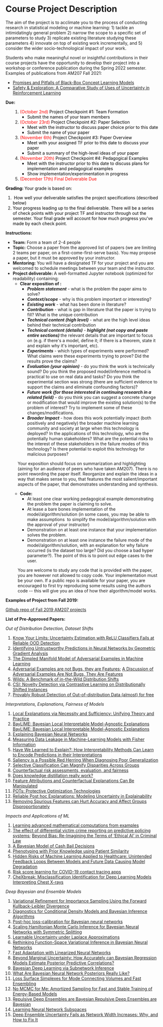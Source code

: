 # Course Project Description

<p>The aim of the project is to acclimate you to the process of conducting research in statistical modeling or machine learning: 1) tackle an intimidatingly general problem 2) narrow the scope to a specific set of parameters to study 3) replicate existing literature studying these parameters 4) innovate on top of existing work incrementally, and 5) consider the wider socio-technological impact of your work.</p>
<p>Students who make meaningful novel or insightful contributions in their course projects have the opportunity to develop their project into a workshop or conference publication during the&nbsp;Spring 2022 semester. Examples of publications from AM207 Fall 2021:</p>
<ul>
    <li><a class="inline_disabled" href="https://arxiv.org/abs/2106.13314" target="_blank" rel="noopener">Promises and Pitfalls of Black-Box Concept Learning Models</a></li>
    <li><a class="inline_disabled" href="http://www.gatsby.ucl.ac.uk/~balaji/udl2021/accepted-papers/UDL2021-paper-030.pdf" target="_blank" rel="noopener">Safety &amp; Exploration: A Comparative Study of Uses of Uncertainty in Reinforcement Learning</a></li>
</ul>
<p><strong>Due:</strong></p>
<ol>
    <li style="list-style-type: none;">
        <ol>
            <li><span style="color: #000000;"><span style="color: #ff0000;">(October 2nd)</span> Project Checkpoint #1: Team Formation</span>
                <ul>
                    <li><span style="color: #000000;">Submit the names of your team members</span></li>
                </ul>
            </li>
            <li><span style="color: #000000;"><span style="color: #ff0000;">(October 23rd)</span> Project Checkpoint #2: Paper Selection</span>
                <ul>
                    <li><span style="color: #000000;">Meet with the instructor to discuss paper choice prior to this date</span></li>
                    <li><span style="color: #000000;">Submit the name of your paper</span></li>
                </ul>
            </li>
            <li><span style="color: #000000;"><span style="color: #ff0000;">(November 6th)</span> Project Checkpoint #3: Paper Overview</span>
                <ul>
                    <li><span style="color: #000000;">Meet with your assigned TF prior to this date to discuss your paper</span></li>
                    <li><span style="color: #000000;">Submit a summary of the high-level ideas of your paper&nbsp;</span></li>
                </ul>
            </li>
            <li><span style="color: #000000;"><span style="color: #ff0000;">(November 20th)</span> Project Checkpoint #4: Pedagogical Examples</span>
                <ul>
                    <li><span style="color: #000000;">Meet with the instructor prior to this date to discuss plans for implementation and pedagogical examples</span></li>
                    <li><span style="color: #000000;">Show implementation/experimentation in progress</span></li>
                </ul>
            </li>
            <li><span style="color: #000000;"><span style="color: #ff0000;">(December 17th) Final Deliverable Due</span></span></li>
        </ol>
    </li>
</ol>
<p><strong><span style="color: #000000;">Grading:&nbsp;</span></strong><span style="color: #000000;">Your grade is based on:</span></p>
<ol>
    <li><span style="color: #000000;">&nbsp;How well your deliverable satisfies the project specifications (described below)</span></li>
    <li><span style="color: #000000;">Your progress leading up to the final deliverable. There will be a series of check points with your project TF and instructor through out the semester. Your final grade will account for how much progress you've made by each check point.</span></li>
</ol>
<p><strong>Instructions: </strong></p>
<ul>
    <li><strong>Team:</strong> Form a team of 2-4 people</li>
    <li><strong>Topic:</strong> Choose a paper from the approved list of papers (we are limiting 2 teams per paper, on a first-come-first-serve basis). You may propose a paper, but it must be approved by your instructor.</li>
    <li><strong>Mentoring:</strong>&nbsp;You will have a designated TF for your project and you are welcomed to schedule meetings between your team and the instructor.</li>
    <li><strong>Project deliverable:&nbsp;</strong>A well-formatted Jupyter notebook (optimized for readability) containing:
        <ul>
            <li><strong>Clear exposition of :&nbsp;</strong>
                <ul>
                    <li><em><strong>Problem statement</strong></em> - what is the problem the paper aims to solve?</li>
                    <li><em><strong>Context/scope</strong></em> - why is this problem important or interesting?</li>
                    <li><em><strong>Existing work</strong></em> - what has been done in literature?</li>
                    <li><em><strong>Contribution</strong></em> - what is gap in literature that the paper is trying to fill? What is the unique contribution</li>
                    <li><em><strong>Technical content (high level)</strong> </em>- what are the high level ideas behind their technical contribution</li>
                    <li><em><strong>Technical content (details)</strong> </em>- <strong><em>highlight (not copy and paste entire sections)</em>&nbsp;</strong>the relevant details that are important to focus on (e.g. if there's a model, define it; if there is a theorem, state it and explain why it's important, etc).</li>
                    <li><em><strong>Experiments</strong> </em>- which types of experiments were performed? What claims were these experiments trying to prove? Did the results prove the claims?</li>
                    <li><em><strong>Evaluation (your opinion)</strong></em> - do you think the work is technically sound? Do you think the proposed model/inference method is practical to use on real data and tasks? Do you think the experimental section was strong (there are sufficient evidence to support the claims and eliminate confounding factors)?</li>
                    <li><em><strong>Future work (for those interested in continuing research in a related field)</strong></em> - do you think you can suggest a concrete change or modification that would improve the existing solution(s) to the problem of interest? Try to implement some of these changes/modifications.</li>
                    <li><em><strong>Broader Impact</strong></em> - how does this work potentially impact (both positively and negatively) the broader machine learning community and society at large when this technology is deployed? In the applications of this technology, who are the potentially human stakeholders? What are the potential risks to the interest of these stakeholders in the failure modes of this technology? Is there potential to exploit this technology for malicious purposes?</li>
                </ul>
            </li>
        </ul>
    </li>
</ul>
<p style="padding-left: 40px;">Your exposition should focus on summarization and highlighting (aiming for an audience of peers who have taken AM207). There is no point rewording the paper itself. Reorganize and explain the ideas in a way that makes sense to you, that features the most salient/important aspects of the paper, that demonstrates understanding and synthesis.</p>
<ul>
    <li style="list-style-type: none;">
        <ul>
            <li><strong>Code:</strong>
                <ul>
                    <li>At least one clear working pedagogical example demonstrating the problem the paper is claiming to solve.&nbsp;</li>
                    <li>At lease a bare bones implementation of the model/algorithm/solution (in some cases, you may be able to make assumptions &nbsp;to simplify the model/algorithm/solution with the approval of your instructor)</li>
                    <li>Demonstration on at least one instance that your implementation solves the problem.</li>
                    <li>Demonstration on at least one instance the failure mode of the model/algorithm/solution, with an explanation for why failure occurred (is the dataset too large? Did you choose a bad hyper parameter?). The point of this is to point out edge cases to the user.</li>
                </ul>
            </li>
        </ul>
    </li>
</ul>
<p style="padding-left: 40px;">You are welcome to study any code that is provided with the paper, you are however not allowed to copy code. Your implementation must be your own. If a public repo is available for your paper, you are encouraged to first try reproducing some results using the authors code -- this will give you an idea of how their algorithm/model works.</p>
<p><strong>Examples of Project from Fall 2019:</strong></p>
<p><a href="https://github.com/onefishy/am207_fall19_projects">Github repo of Fall 2019 AM207 projects</a></p>
<p><strong>List of Pre-Approved Papers:&nbsp;</strong></p>
<p><em>Out of Distribution Detection, Dataset Shifts</em></p>
<ol>
    <li><a class="inline_disabled" href="https://auai.org/uai2021/pdf/uai2021.672.preliminary.pdf" target="_blank" rel="noopener">Know Your Limits: Uncertainty Estimation with ReLU Classifiers Fails at Reliable OOD Detection</a></li>
    <li><a class="inline_disabled" href="https://auai.org/uai2021/pdf/uai2021.328.preliminary.pdf" target="_blank" rel="noopener">Identifying Untrustworthy Predictions in Neural Networks by Geometric Gradient Analysis</a></li>
    <li><a class="inline_disabled" href="https://arxiv.org/pdf/2106.10151.pdf" target="_blank" rel="noopener">The Dimpled Manifold Model of Adversarial Examples in Machine Learning</a></li>
    <li><a class="inline_disabled" href="https://arxiv.org/abs/1905.02175" target="_blank" rel="noopener">Adversarial Examples are not Bugs, they are Features</a>;&nbsp;<a class="inline_disabled" href="https://distill.pub/2019/advex-bugs-discussion/" target="_blank" rel="noopener">A Discussion of Adversarial Examples Are Not Bugs, They Are Features</a>&nbsp;</li>
    <li><a class="inline_disabled" href="https://arxiv.org/abs/2012.07421" target="_blank" rel="noopener">Wilds: A Benchmark of in-the-Wild Distribution Shifts</a></li>
    <li><a class="inline_disabled" href="https://arxiv.org/abs/2007.08176" target="_blank" rel="noopener">CSI: Novelty Detection via Contrastive Learning on Distributionally Shifted Instances</a></li>
    <li><a class="inline_disabled" href="https://arxiv.org/pdf/2106.04260.pdf" target="_blank" rel="noopener">Provably Robust Detection of Out-of-distribution Data (almost) for free</a>&nbsp;</li>
</ol>
<p><em>Interpretations, Explanations, Fairness of Models</em></p>
<ol>
    <li><a class="inline_disabled" href="https://auai.org/uai2021/pdf/uai2021.531.preliminary.pdf" target="_blank" rel="noopener">Local Explanations via Necessity and Sufficiency: Unifying Theory and Practice</a>&nbsp;</li>
    <li><a class="inline_disabled" href="https://arxiv.org/abs/2012.03058" target="_blank" rel="noopener">BayLIME: Bayesian Local Interpretable Model-Agnostic Explanations BayLIME: Bayesian Local Interpretable Model-Agnostic Explanations</a></li>
    <li><a class="inline_disabled" href="https://arxiv.org/pdf/2108.10346.pdf" target="_blank" rel="noopener">Explaining Bayesian Neural Networks</a></li>
    <li><a class="inline_disabled" href="https://auai.org/uai2021/pdf/uai2021.289.preliminary.pdf" target="_blank" rel="noopener">Measuring Data Leakage in Machine-Learning Models with Fisher Information</a></li>
    <li><a class="inline_disabled" href="http://proceedings.mlr.press/v130/jethani21a/jethani21a.pdf" target="_blank" rel="noopener">Have We Learned to Explain?: How Interpretability Methods Can Learn to Encode Predictions in their Interpretations</a></li>
    <li><a class="inline_disabled" href="https://arxiv.org/abs/1910.00199" target="_blank" rel="noopener">Saliency is a Possible Red Herring When Diagnosing Poor Generalization</a></li>
    <li><a class="inline_disabled" href="https://arxiv.org/abs/2010.14134" target="_blank" rel="noopener">Selective Classification Can Magnify Disparities Across Groups</a></li>
    <li><a class="inline_disabled" href="https://arxiv.org/abs/1909.00066" target="_blank" rel="noopener">Counterfactual risk assessments, evaluation, and fairness</a></li>
    <li><a class="inline_disabled" href="https://arxiv.org/pdf/2106.05945.pdf" target="_blank" rel="noopener">Does knowledge distillation really work?</a></li>
    <li><a class="inline_disabled" href="http://&nbsp;https://arxiv.org/pdf/2106.12563.pdf" target="_blank" rel="noopener">Feature Attributions and Counterfactual Explanations Can Be Manipulated</a></li>
    <li><a class="inline_disabled" href="https://arxiv.org/pdf/1806.02711.pdf" target="_blank" rel="noopener">POTs: Protective Optimization Technologies</a>&nbsp;</li>
    <li><a class="inline_disabled" href="https://www.cse.cuhk.edu.hk/~qdou/papers/IMLH2021_files/28_CameraReady_reliable-post-hoc-expl-main.pdf" target="_blank" rel="noopener">Reliable Post hoc Explanations: Modeling Uncertainty in Explainability</a></li>
    <li><a class="inline_disabled" href="https://dl.acm.org/doi/10.1145/3442188.3445883" target="_blank" rel="noopener">Removing Spurious Features can Hurt Accuracy and Affect Groups Disproportionately</a></li>
</ol>
<p><em>Impacts and Applications of ML</em></p>
<ol>
    <li><a class="inline_disabled" href="https://arxiv.org/abs/2006.06462" target="_blank" rel="noopener">Learning advanced mathematical computations from examples</a></li>
    <li><a class="inline_disabled" href="https://arxiv.org/abs/2102.00128" target="_blank" rel="noopener">The effect of differential victim crime reporting on predictive policing systems</a>; <a class="inline_disabled" href="https://papers.ssrn.com/sol3/papers.cfm?abstract_id=3377921" target="_blank" rel="noopener">Beyond Bias: Re-Imagining the Terms of &lsquo;Ethical AI&rsquo; in Criminal Law</a>&nbsp;</li>
    <li><a class="inline_disabled" href="https://arxiv.org/abs/2101.12267" target="_blank" rel="noopener">A Bayesian Model of Cash Bail Decisions</a></li>
    <li><a class="inline_disabled" href="https://static1.squarespace.com/static/59d5ac1780bd5ef9c396eda6/t/5f22cb918495c37ad77ddfc8/1596115860385/67_CameraReadySubmission_Phenotyping_with_Prior_Knowledge.pdf" target="_blank" rel="noopener">Phenotyping with Prior Knowledge using Patient Similarity</a></li>
    <li><a class="inline_disabled" href="https://static1.squarespace.com/static/59d5ac1780bd5ef9c396eda6/t/5f22cc6001967113c01df084/1596116068204/130_CameraReadySubmission_camera_ready_paper.pdf" target="_blank" rel="noopener">Hidden Risks of Machine Learning Applied to Healthcare: Unintended Feedback Loops Between Models and Future Data Causing Model Degradation</a></li>
    <li><a class="inline_disabled" href="https://static1.squarespace.com/static/59d5ac1780bd5ef9c396eda6/t/60fb3ae8379556598ce0aab4/1627077353303/mlhc_risk_score_learn_camera.pdf" target="_blank" rel="noopener">Risk score learning for COVID-19 contact tracing apps</a></li>
    <li><a class="inline_disabled" href="https://static1.squarespace.com/static/59d5ac1780bd5ef9c396eda6/t/60fb398fa29a3362540d341d/1627077008496/MLHC_Paper+%284%29.pdf" target="_blank" rel="noopener">CheXbreak: Misclassification Identification for Deep Learning Models Interpreting Chest X-rays</a></li>
</ol>
<p><em>Deep Bayesian and Ensemble Models</em></p>
<ol>
    <li><a class="inline_disabled" href="https://auai.org/uai2021/pdf/uai2021.682.preliminary.pdf" target="_blank" rel="noopener">Variational Refinement for Importance Sampling Using the Forward Kullback-Leibler Divergence</a></li>
    <li><a class="inline_disabled" href="https://auai.org/uai2021/pdf/uai2021.683.preliminary.pdf" target="_blank" rel="noopener">Diagnostics for Conditional Density Models and Bayesian Inference Algorithms</a></li>
    <li><a class="inline_disabled" href="https://auai.org/uai2021/pdf/uai2021.536.preliminary.pdf" target="_blank" rel="noopener">Post-hoc loss-calibration for Bayesian neural networks</a>&nbsp;</li>
    <li><a class="inline_disabled" href="https://auai.org/uai2021/pdf/uai2021.274.preliminary.pdf" target="_blank" rel="noopener">Scaling Hamiltonian Monte Carlo Inference for Bayesian Neural Networks with Symmetric Splitting</a>&nbsp;</li>
    <li><a class="inline_disabled" href="https://auai.org/uai2021/pdf/uai2021.145.preliminary.pdf" target="_blank" rel="noopener">Learnable Uncertainty under Laplace Approximations</a>&nbsp;</li>
    <li><a class="inline_disabled" href="https://openreview.net/pdf?id=KtY5qphxnCv" target="_blank" rel="noopener">Rethinking Function-Space Variational Inference in Bayesian Neural Networks</a></li>
    <li><a class="inline_disabled" href="http://proceedings.mlr.press/v130/maddox21a/maddox21a.pdf" target="_blank" rel="noopener">Fast Adaptation with Linearized Neural Networks</a>&nbsp;</li>
    <li><a class="inline_disabled" href="https://arxiv.org/abs/2011.03178" target="_blank" rel="noopener">Beyond Marginal Uncertainty: How Accurately can Bayesian Regression Models Estimate Posterior Predictive Correlations?</a></li>
    <li><a class="inline_disabled" href="https://arxiv.org/abs/2010.14689" target="_blank" rel="noopener">Bayesian Deep Learning via Subnetwork Inference</a></li>
    <li><a class="inline_disabled" href="https://arxiv.org/abs/2104.14421" target="_blank" rel="noopener">What Are Bayesian Neural Network Posteriors Really Like?</a></li>
    <li><a class="inline_disabled" href="https://arxiv.org/abs/2102.13042" target="_blank" rel="noopener">Loss Surface Simplexes for Mode Connecting Volumes and Fast Ensembling</a></li>
    <li><a class="inline_disabled" href="https://arxiv.org/abs/2010.04230" target="_blank" rel="noopener">No MCMC for Me: Amortized Sampling for Fast and Stable Training of Energy-Based Models</a></li>
    <li><a class="inline_disabled" href="http://www.gatsby.ucl.ac.uk/~balaji/udl2021/accepted-papers/UDL2021-paper-003.pdf" target="_blank" rel="noopener">Repulsive Deep Ensembles are Bayesian Repulsive Deep Ensembles are Bayesian</a></li>
    <li><a class="inline_disabled" href="https://arxiv.org/abs/2102.10472" target="_blank" rel="noopener">Learning Neural Network Subspaces</a></li>
    <li><a class="inline_disabled" href="http://www.gatsby.ucl.ac.uk/~balaji/udl2021/accepted-papers/UDL2021-paper-035.pdf" target="_blank" rel="noopener">Deep Ensemble Uncertainty Fails as Network Width Increases: Why, and How to Fix It</a></li>
</ol>
